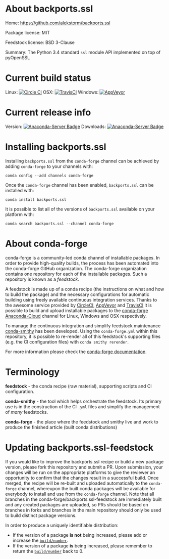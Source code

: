 About backports.ssl
===================

Home: https://github.com/alekstorm/backports.ssl

Package license: MIT

Feedstock license: BSD 3-Clause

Summary: The Python 3.4 standard `ssl` module API implemented on top of pyOpenSSL



Current build status
====================

Linux: [![Circle CI](https://circleci.com/gh/conda-forge/backports.ssl-feedstock.svg?style=shield)](https://circleci.com/gh/conda-forge/backports.ssl-feedstock)
OSX: [![TravisCI](https://travis-ci.org/conda-forge/backports.ssl-feedstock.svg?branch=master)](https://travis-ci.org/conda-forge/backports.ssl-feedstock)
Windows: [![AppVeyor](https://ci.appveyor.com/api/projects/status/github/conda-forge/backports.ssl-feedstock?svg=True)](https://ci.appveyor.com/project/conda-forge/backports-ssl-feedstock/branch/master)

Current release info
====================
Version: [![Anaconda-Server Badge](https://anaconda.org/conda-forge/backports.ssl/badges/version.svg)](https://anaconda.org/conda-forge/backports.ssl)
Downloads: [![Anaconda-Server Badge](https://anaconda.org/conda-forge/backports.ssl/badges/downloads.svg)](https://anaconda.org/conda-forge/backports.ssl)

Installing backports.ssl
========================

Installing `backports.ssl` from the `conda-forge` channel can be achieved by adding `conda-forge` to your channels with:

```
conda config --add channels conda-forge
```

Once the `conda-forge` channel has been enabled, `backports.ssl` can be installed with:

```
conda install backports.ssl
```

It is possible to list all of the versions of `backports.ssl` available on your platform with:

```
conda search backports.ssl --channel conda-forge
```


About conda-forge
=================

conda-forge is a community-led conda channel of installable packages.
In order to provide high-quality builds, the process has been automated into the
conda-forge GitHub organization. The conda-forge organization contains one repository
for each of the installable packages. Such a repository is known as a *feedstock*.

A feedstock is made up of a conda recipe (the instructions on what and how to build
the package) and the necessary configurations for automatic building using freely
available continuous integration services. Thanks to the awesome service provided by
[CircleCI](https://circleci.com/), [AppVeyor](http://www.appveyor.com/)
and [TravisCI](https://travis-ci.org/) it is possible to build and upload installable
packages to the [conda-forge](https://anaconda.org/conda-forge)
[Anaconda-Cloud](http://docs.anaconda.org/) channel for Linux, Windows and OSX respectively.

To manage the continuous integration and simplify feedstock maintenance
[conda-smithy](http://github.com/conda-forge/conda-smithy) has been developed.
Using the ``conda-forge.yml`` within this repository, it is possible to re-render all of
this feedstock's supporting files (e.g. the CI configuration files) with ``conda smithy rerender``.

For more information please check the [conda-forge documentation](https://conda-forge.org/docs/).

Terminology
===========

**feedstock** - the conda recipe (raw material), supporting scripts and CI configuration.

**conda-smithy** - the tool which helps orchestrate the feedstock.
                   Its primary use is in the construction of the CI ``.yml`` files
                   and simplify the management of *many* feedstocks.

**conda-forge** - the place where the feedstock and smithy live and work to
                  produce the finished article (built conda distributions)


Updating backports.ssl-feedstock
================================

If you would like to improve the backports.ssl recipe or build a new
package version, please fork this repository and submit a PR. Upon submission,
your changes will be run on the appropriate platforms to give the reviewer an
opportunity to confirm that the changes result in a successful build. Once
merged, the recipe will be re-built and uploaded automatically to the
`conda-forge` channel, whereupon the built conda packages will be available for
everybody to install and use from the `conda-forge` channel.
Note that all branches in the conda-forge/backports.ssl-feedstock are
immediately built and any created packages are uploaded, so PRs should be based
on branches in forks and branches in the main repository should only be used to
build distinct package versions.

In order to produce a uniquely identifiable distribution:
 * If the version of a package **is not** being increased, please add or increase
   the [``build/number``](http://conda.pydata.org/docs/building/meta-yaml.html#build-number-and-string).
 * If the version of a package **is** being increased, please remember to return
   the [``build/number``](http://conda.pydata.org/docs/building/meta-yaml.html#build-number-and-string)
   back to 0.